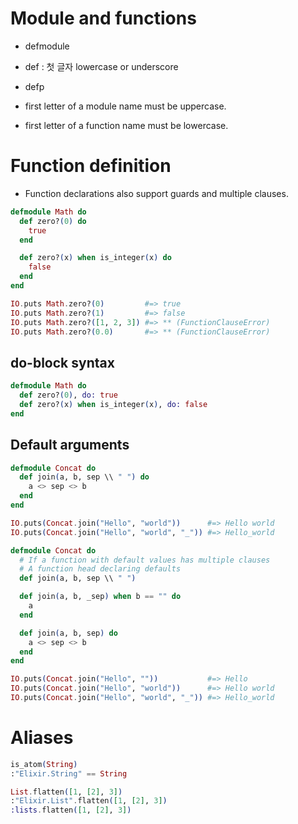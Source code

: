 ﻿# Module and functions
- defmodule
- def : 첫 글자 lowercase or underscore
- defp

- first letter of a module name must be uppercase.
- first letter of a function name must be lowercase.

# Function definition
- Function declarations also support guards and multiple clauses.
```elixir
defmodule Math do
  def zero?(0) do
    true
  end

  def zero?(x) when is_integer(x) do
    false
  end
end

IO.puts Math.zero?(0)         #=> true
IO.puts Math.zero?(1)         #=> false
IO.puts Math.zero?([1, 2, 3]) #=> ** (FunctionClauseError)
IO.puts Math.zero?(0.0)       #=> ** (FunctionClauseError)
```
## do-block syntax
```elixir
defmodule Math do
  def zero?(0), do: true
  def zero?(x) when is_integer(x), do: false
end
```

## Default arguments
```elixir
defmodule Concat do
  def join(a, b, sep \\ " ") do
    a <> sep <> b
  end
end

IO.puts(Concat.join("Hello", "world"))      #=> Hello world
IO.puts(Concat.join("Hello", "world", "_")) #=> Hello_world
```

```elixir
defmodule Concat do
  # If a function with default values has multiple clauses
  # A function head declaring defaults
  def join(a, b, sep \\ " ")

  def join(a, b, _sep) when b == "" do
    a
  end

  def join(a, b, sep) do
    a <> sep <> b
  end
end

IO.puts(Concat.join("Hello", ""))           #=> Hello
IO.puts(Concat.join("Hello", "world"))      #=> Hello world
IO.puts(Concat.join("Hello", "world", "_")) #=> Hello_world
```

# Aliases
```elixir
is_atom(String)
:"Elixir.String" == String

List.flatten([1, [2], 3])
:"Elixir.List".flatten([1, [2], 3])
:lists.flatten([1, [2], 3])
```